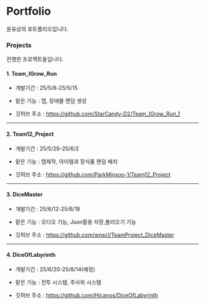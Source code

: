 # Portfolio
윤유상의 포트폴리오입니다.

### Projects
진행한 프로젝트들입니다.

#### 1. Team_IGrow_Run
- 개발기간 : 25/5/8-25/5/15
- 맡은 기능 : 맵, 장애물 랜덤 생성

- 깃허브 주소 : https://github.com/StarCandy-D2/Team_IGrow_Run_1

---
#### 2. Team12_Project
- 개발기간 : 25/5/26-25/6/2
- 맡은 기능 : 맵제작, 아이템과 장식품 랜덤 배치

- 깃허브 주소 : https://github.com/ParkMinsoo-1/Team12_Project

---
#### 3. DiceMaster
- 개발기간 : 25/6/12-25/6/18
- 맡은 기능 : 오디오 기능, Json활용 저장,불러오기 기능

- 깃허브 주소 : https://github.com/wnscl/TeamProject_DiceMaster

---
#### 4. DiceOfLabyrinth
- 개발기간 : 25/6/20-25/8/14(예정)
- 맡은 기능 : 전투 시스템, 주사위 시스템

- 깃허브 주소 : https://github.com/Hicanos/DiceOfLabyrinth
